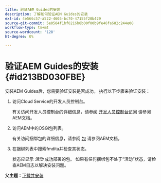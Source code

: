 ```yaml
---
title: 验证AEM Guides的安装
description: 了解如何验证AEM Guides的安装
exl-id: 4e566c57-a522-4605-bc70-47155f20b429
source-git-commit: 5e0584f1bf0216b8b00f00b9fe46fa682c244e08
workflow-type: tm+mt
source-wordcount: '128'
ht-degree: 0%

---
```


# 验证AEM Guides的安装 {#id213BD030FBE}

安装AEM Guides后，您需要验证安装是否成功。 执行以下步骤来验证安装：

1. 访问Cloud Service的开发人员控制台。

   有关访问开发人员控制台的详细信息，请参阅 [开发人员控制台访问](https://experienceleague.adobe.com/docs/experience-manager-learn/cloud-service/debugging/debugging-aem-as-a-cloud-service/developer-console.html) 请参阅AEM文档。

1. 访问AEM中的OSGi包列表。

   有关访问捆绑包的详细信息，请参阅 [包](https://experienceleague.adobe.com/docs/experience-manager-learn/cloud-service/debugging/debugging-aem-as-a-cloud-service/developer-console.html?lang=en#bundles) 请参阅AEM文档。

1. 在捆绑列表中搜索fmdita并检查其状态。

   状态应显示 *活动* 成功部署的包。 如果有任何捆绑包不处于“活动”状态，请检查AEM日志以解决安装问题。


**父主题：**[&#x200B;下载并安装](download-install.md)
